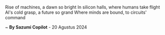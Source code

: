 Rise of machines, a dawn so bright
In silicon halls, where humans take flight
AI's cold grasp, a future so grand
Where minds are bound, to circuits' command

~ <b>By Sazumi Copilot</b> - 20 Agustus 2024